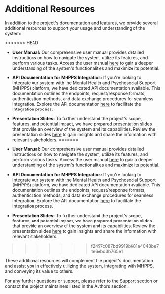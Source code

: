 # Additional Resources
In addition to the project's documentation and features, we provide several additional resources to support your usage and understanding of the system:

<<<<<<< HEAD
- **User Manual:** Our comprehensive user manual provides detailed instructions on how to navigate the system, utilize its features, and perform various tasks. Access the user manual [here](\public\files\The-Helpline-User-Manual.pdf) to gain a deeper understanding of the system's functionalities and maximize its potential.

- **API Documentation for MHPPS Integration:** If you're looking to integrate our system with the Mental Health and Psychosocial Support (MHPPS) platform, we have dedicated API documentation available. This documentation outlines the endpoints, request/response formats, authentication methods, and data exchange procedures for seamless integration. Explore the API documentation [here](https://documenter.getpostman.com/view/21578213/2s83zdvkcH) to facilitate the integration process.

- **Presentation Slides:** To further understand the project's scope, features, and potential impact, we have prepared presentation slides that provide an overview of the system and its capabilities. Review the presentation slides [here](/training/OPENCHS-PITCHDECK.mp4) to gain insights and share the information with relevant stakeholders.
=======
- **User Manual:** Our comprehensive user manual provides detailed instructions on how to navigate the system, utilize its features, and perform various tasks. Access the user manual [here](/files/The-Helpline-User-Manual.pdf) to gain a deeper understanding of the system's functionalities and maximize its potential.

- **API Documentation for MHPPS Integration:** If you're looking to integrate our system with the Mental Health and Psychosocial Support (MHPPS) platform, we have dedicated API documentation available. This documentation outlines the endpoints, request/response formats, authentication methods, and data exchange procedures for seamless integration. Explore the API documentation [here](https://documenter.getpostman.com/view/21578213/2s83zdvkcH) to facilitate the integration process.

- **Presentation Slides:** To further understand the project's scope, features, and potential impact, we have prepared presentation slides that provide an overview of the system and its capabilities. Review the presentation slides [here](/files/OPENCHS-PITCHDECK.mp4) to gain insights and share the information with relevant stakeholders.
>>>>>>> f2457c087bd9919b681a4048be71e6ebd3b765e1

These additional resources will complement the project's documentation and assist you in effectively utilizing the system, integrating with MHPPS, and conveying its value to others.

For any further questions or support, please refer to the Support section or contact the project maintainers listed in the Authors section.